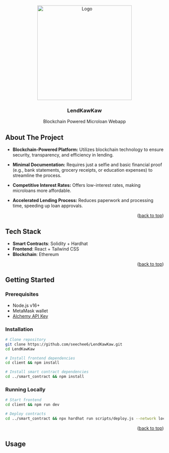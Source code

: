 <a id="readme-top"></a>
<!-- PROJECT LOGO -->
<br />
<div align="center">
  <a href="https://github.com/github_username/repo_name">
    <img src="https://github.com/user-attachments/assets/6e375089-c4c4-435f-aee2-86d48463c7e1" alt="Logo" width="300" height="300">
  </a>




<h3 align="center">LendKawKaw</h3>

  <p align="center">
    Blockchain Powered Microloan Webapp

  </p>
</div>

<!-- ABOUT THE PROJECT -->
## About The Project



-   **Blockchain-Powered Platform:** Utilizes blockchain technology to ensure security, transparency, and efficiency in lending.
    
-   **Minimal Documentation:** Requires just a selfie and basic financial proof (e.g., bank statements, grocery receipts, or education expenses) to streamline the process.
    
-   **Competitive Interest Rates:** Offers low-interest rates, making microloans more affordable.
    
-   **Accelerated Lending Process:** Reduces paperwork and processing time, speeding up loan approvals.

<p align="right">(<a href="#readme-top">back to top</a>)</p>


## Tech Stack
- **Smart Contracts**: Solidity + Hardhat
- **Frontend**: React + Tailwind CSS
- **Blockchain**: Ethereum 

<p align="right">(<a href="#readme-top">back to top</a>)</p>



<!-- GETTING STARTED -->
## Getting Started

### Prerequisites
- Node.js v16+
- MetaMask wallet
- [Alchemy API Key](https://www.alchemy.com/)

### Installation
```bash
# Clone repository
git clone https://github.com/seechee6/LendKawKaw.git
cd LendKawKaw

# Install frontend dependencies
cd client && npm install

# Install smart contract dependencies 
cd ../smart_contract && npm install
```

### Running Locally
```bash
# Start frontend
cd client && npm run dev

# Deploy contracts
cd ../smart_contract && npx hardhat run scripts/deploy.js --network localhost
```

<p align="right">(<a href="#readme-top">back to top</a>)</p>



<!-- USAGE EXAMPLES -->
## Usage




